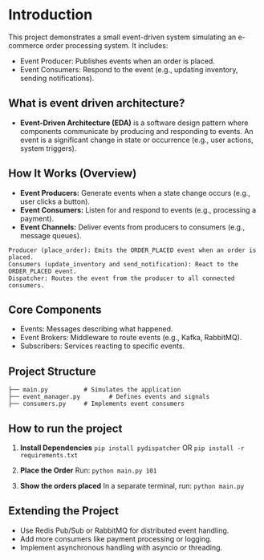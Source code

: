 # Introduction
This project demonstrates a small event-driven system simulating an e-commerce order processing system. It includes:

- Event Producer: Publishes events when an order is placed.
- Event Consumers: Respond to the event (e.g., updating inventory, sending notifications).


## What is event driven architecture?
- **Event-Driven Architecture (EDA)** is a software design pattern where components communicate by producing and responding to events. An event is a significant change in state or occurrence (e.g., user actions, system triggers).

## How It Works (Overview)
- **Event Producers:** Generate events when a state change occurs (e.g., user clicks a button).
- **Event Consumers:** Listen for and respond to events (e.g., processing a payment).
- **Event Channels:** Deliver events from producers to consumers (e.g., message queues).

```
Producer (place_order): Emits the ORDER_PLACED event when an order is placed.
Consumers (update_inventory and send_notification): React to the ORDER_PLACED event.
Dispatcher: Routes the event from the producer to all connected consumers.
```


## Core Components
- Events: Messages describing what happened.
- Event Brokers: Middleware to route events (e.g., Kafka, RabbitMQ).
- Subscribers: Services reacting to specific events.

## Project Structure
```
├── main.py          # Simulates the application
├── event_manager.py        # Defines events and signals
├── consumers.py     # Implements event consumers
```

## How to run the project
1. **Install Dependencies**
```pip install pydispatcher```
OR
```pip install -r requirements.txt```

2. **Place the Order**
Run:
```python main.py 101```

3. **Show the orders placed**
In a separate terminal, run:
```python main.py```

## Extending the Project
- Use Redis Pub/Sub or RabbitMQ for distributed event handling.
- Add more consumers like payment processing or logging.
- Implement asynchronous handling with asyncio or threading.
